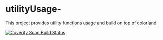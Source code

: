 # utilityUsage-
This project provides utility functions usage  and build on top of colorland. 

<a href="https://scan.coverity.com/projects/blackdrove-utilityusage">
  <img alt="Coverity Scan Build Status"
       src="https://scan.coverity.com/projects/18724/badge.svg"/>
</a>
